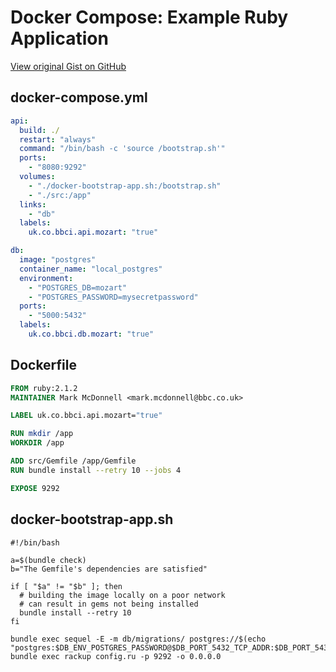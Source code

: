 # Docker Compose: Example Ruby Application

[View original Gist on GitHub](https://gist.github.com/Integralist/f3ce36ed840eda63f8e8)

##  docker-compose.yml

```yaml
api:
  build: ./
  restart: "always"
  command: "/bin/bash -c 'source /bootstrap.sh'"
  ports:
    - "8080:9292"
  volumes:
    - "./docker-bootstrap-app.sh:/bootstrap.sh"
    - "./src:/app"
  links:
    - "db"
  labels:
    uk.co.bbci.api.mozart: "true"

db:
  image: "postgres"
  container_name: "local_postgres"
  environment:
    - "POSTGRES_DB=mozart"
    - "POSTGRES_PASSWORD=mysecretpassword"
  ports:
    - "5000:5432"
  labels:
    uk.co.bbci.db.mozart: "true"
```

## Dockerfile

```dockerfile
FROM ruby:2.1.2
MAINTAINER Mark McDonnell <mark.mcdonnell@bbc.co.uk>

LABEL uk.co.bbci.api.mozart="true"

RUN mkdir /app
WORKDIR /app

ADD src/Gemfile /app/Gemfile
RUN bundle install --retry 10 --jobs 4

EXPOSE 9292
```

## docker-bootstrap-app.sh

```shell
#!/bin/bash

a=$(bundle check)
b="The Gemfile's dependencies are satisfied"

if [ "$a" != "$b" ]; then
  # building the image locally on a poor network
  # can result in gems not being installed
  bundle install --retry 10
fi

bundle exec sequel -E -m db/migrations/ postgres://$(echo "postgres:$DB_ENV_POSTGRES_PASSWORD@$DB_PORT_5432_TCP_ADDR:$DB_PORT_5432_TCP_PORT/$DB_ENV_POSTGRES_DB")
bundle exec rackup config.ru -p 9292 -o 0.0.0.0
```

